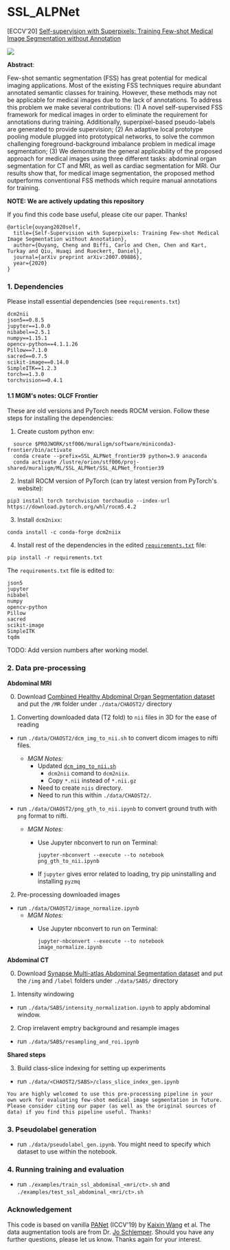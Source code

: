 # SSL_ALPNet

[ECCV'20] [Self-supervision with Superpixels: Training Few-shot Medical Image Segmentation without Annotation](https://arxiv.org/abs/2007.09886v2)

![](./intro.png)

**Abstract**:

Few-shot semantic segmentation (FSS) has great potential for medical imaging applications. Most of the existing FSS techniques require abundant annotated semantic classes for training. However, these methods may not be applicable for medical images due to the lack of annotations. To address this problem we make several contributions: (1) A novel self-supervised FSS framework for medical images in order to eliminate the requirement for annotations during training. Additionally, superpixel-based pseudo-labels are generated to provide supervision; (2) An adaptive local prototype pooling module plugged into prototypical networks, to solve the common challenging foreground-background imbalance problem in medical image segmentation; (3) We demonstrate the general applicability of the proposed approach for medical images using three different tasks: abdominal organ segmentation for CT and MRI, as well as cardiac segmentation for MRI. Our results show that, for medical image segmentation, the proposed method outperforms conventional FSS methods which require manual annotations for training.

**NOTE: We are actively updating this repository**

If you find this code base useful, please cite our paper. Thanks!

```
@article{ouyang2020self,
  title={Self-Supervision with Superpixels: Training Few-shot Medical Image Segmentation without Annotation},
  author={Ouyang, Cheng and Biffi, Carlo and Chen, Chen and Kart, Turkay and Qiu, Huaqi and Rueckert, Daniel},
  journal={arXiv preprint arXiv:2007.09886},
  year={2020}
}
```

### 1. Dependencies

Please install essential dependencies (see `requirements.txt`) 

```
dcm2nii
json5==0.8.5
jupyter==1.0.0
nibabel==2.5.1
numpy==1.15.1
opencv-python==4.1.1.26
Pillow==7.1.0 
sacred==0.7.5
scikit-image==0.14.0
SimpleITK==1.2.3
torch==1.3.0
torchvision==0.4.1
```

#### 1.1 MGM's notes: OLCF Frontier
These are old versions and PyTorch needs ROCM version. Follow these steps for installing the dependencies:

1. Create custom python env:

```
  source $PROJWORK/stf006/muraligm/software/miniconda3-frontier/bin/activate
  conda create --prefix=SSL_ALPNet_frontier39 python=3.9 anaconda
  conda activate /lustre/orion/stf006/proj-shared/muraligm/ML/SSL_ALPNet/SSL_ALPNet_frontier39
```

2. Install ROCM version of PyTorch (can try latest version from PyTorch's website):

`pip3 install torch torchvision torchaudio --index-url https://download.pytorch.org/whl/rocm5.4.2`

3. Install `dcm2nixx`:

`conda install -c conda-forge dcm2niix`

4. Install rest of the dependencies in the edited [`requirements.txt`](requirements.txt) file:

`pip install -r requirements.txt`

The `requirements.txt` file is edited to:

```
json5
jupyter
nibabel
numpy
opencv-python
Pillow
sacred
scikit-image
SimpleITK
tqdm
```

TODO: Add version numbers after working model.


### 2. Data pre-processing 

**Abdominal MRI**

0. Download [Combined Healthy Abdominal Organ Segmentation dataset](https://chaos.grand-challenge.org/) and put the `/MR` folder under `./data/CHAOST2/` directory

1. Converting downloaded data (T2 fold) to `nii` files in 3D for the ease of reading
  
  * run `./data/CHAOST2/dcm_img_to_nii.sh` to convert dicom images to nifti files.
    * *MGM Notes:*
      * Updated [`dcm_img_to_nii.sh`](dcm_img_to_nii.sh) 
        * `dcm2nii` comand to `dcm2niix`.
        * Copy `*.nii` instead of `*.nii.gz`
      * Need to create `niis` directory. 
      * Need to run this within `./data/CHAOST2/`.

  * run `./data/CHAOST2/png_gth_to_nii.ipynb` to convert ground truth with `png` format to nifti.
    * *MGM Notes:*
      * Use Jupyter nbconvert to run on Terminal:
        
        `jupyter-nbconvert --execute --to notebook png_gth_to_nii.ipynb`
      * If `jupyter` gives error related to loading, try pip uninstalling and installing `pyzmq`

2. Pre-processing downloaded images

  * run `./data/CHAOST2/image_normalize.ipynb`
    * *MGM Notes:*
      * Use Jupyter nbconvert to run on Terminal:
        
        `jupyter-nbconvert --execute --to notebook image_normalize.ipynb`

**Abdominal CT**

0. Download [Synapse Multi-atlas Abdominal Segmentation dataset](https://www.synapse.org/#!Synapse:syn3193805/wiki/217789) and put the `/img` and `/label` folders under `./data/SABS/` directory

1. Intensity windowing 

  * run `./data/SABS/intensity_normalization.ipynb` to apply abdominal window.

2. Crop irrelavent emptry background and resample images

  * run `./data/SABS/resampling_and_roi.ipynb` 

**Shared steps**

3. Build class-slice indexing for setting up experiments

  * run `./data/<CHAOST2/SABS>/class_slice_index_gen.ipynb`

`
You are highly welcomed to use this pre-processing pipeline in your own work for evaluating few-shot medical image segmentation in future. Please consider citing our paper (as well as the original sources of data) if you find this pipeline useful. Thanks! 
`

### 3. Pseudolabel generation

* run `./data/pseudolabel_gen.ipynb`. You might need to specify which dataset to use within the notebook.

### 4. Running training and evaluation

* run `./examples/train_ssl_abdominal_<mri/ct>.sh` and `./examples/test_ssl_abdominal_<mri/ct>.sh`

### Acknowledgement

This code is based on vanilla [PANet](https://github.com/kaixin96/PANet) (ICCV'19) by [Kaixin Wang](https://github.com/kaixin96) et al. The data augmentation tools are from Dr. [Jo Schlemper](https://github.com/js3611). Should you have any further questions, please let us know. Thanks again for your interest.

